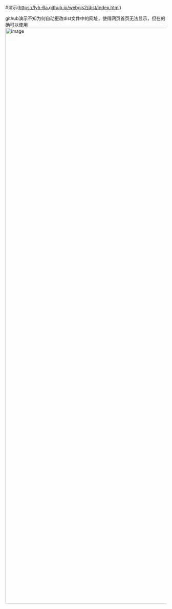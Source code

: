 #演示(https://lyh-6a.github.io/webgis2/dist/index.html)

github演示不知为何自动更改dist文件中的网址，使得网页首页无法显示，但在的确可以使用
<img width="1801" alt="image" src="https://user-images.githubusercontent.com/106654771/177555921-0fa276fb-8994-4c77-8a8c-0a3849e77b70.png">

